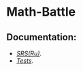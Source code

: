 # Math-Battle

## Documentation:
- *[SRS(Ru)](https://github.com/IamKPOLLI/Math-Battle/blob/master/Documentation/Srs(Ru).md)*.
- *[Tests](https://github.com/IamKPOLLI/Math-Battle/blob/master/Test/TestPlan.md)*.
